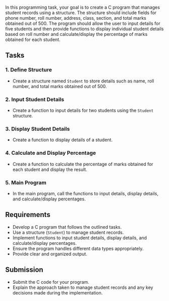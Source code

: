 In this programming task, your goal is to create a C program that manages student records using a structure. The structure should include fields for phone number, roll number, address, class, section, and total marks obtained out of 500. The program should allow the user to input details for five students and then provide functions to display individual student details based on roll number and calculate/display the percentage of marks obtained for each student.

## Tasks

### 1. Define Structure
   - Create a structure named `Student` to store details such as name, roll number, and total marks obtained out of 500.

### 2. Input Student Details
   - Create a function to input details for two  students using the `Student` structure.

### 3. Display Student Details
   - Create a function to display details of a student.

### 4. Calculate and Display Percentage
   - Create a function to calculate the percentage of marks obtained for each student and display the result.

### 5. Main Program
   - In the main program, call the functions to input details, display details, and calculate/display percentages.

## Requirements
- Develop a C program that follows the outlined tasks.
- Use a structure (`Student`) to manage student records.
- Implement functions to input student details, display details, and calculate/display percentages.
- Ensure the program handles different data types appropriately.
- Provide clear and organized output.

## Submission
- Submit the C code for your program.
- Explain the approach taken to manage student records and any key decisions made during the implementation.

